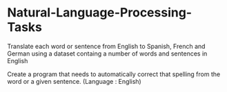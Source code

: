 # Natural-Language-Processing-Tasks

Translate each word or sentence from English to Spanish, French and German using a dataset containg a number of words and sentences in English

Create a program that needs to automatically correct that spelling from the word or a given sentence. (Language : English)
